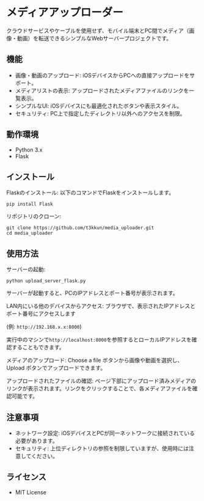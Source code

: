 # メディアアップローダー
クラウドサービスやケーブルを使用せず、モバイル端末とPC間でメディア（画像・動画）を転送できるシンプルなWebサーバープロジェクトです。

## 機能
- 画像・動画のアップロード: iOSデバイスからPCへの直接アップロードをサポート。
- メディアリストの表示: アップロードされたメディアファイルのリンクを一覧表示。
- シンプルなUI: iOSデバイスにも最適化されたボタンや表示スタイル。
- セキュリティ: PC上で指定したディレクトリ以外へのアクセスを制限。

## 動作環境
- Python 3.x
- Flask

## インストール
Flaskのインストール: 以下のコマンドでFlaskをインストールします。
```
pip install Flask
```

リポジトリのクローン:
```
git clone https://github.com/t3kkun/media_uploader.git
cd media_uploader
```

## 使用方法
サーバーの起動:
```
python upload_server_flask.py
```
サーバーが起動すると、PCのIPアドレスとポート番号が表示されます。

LAN内にいる他のデバイスからアクセス: ブラウザで、表示されたIPアドレスとポート番号にアクセスします

(例: `http://192.168.x.x:8000`)

実行中のマシンで`http://localhost:8000`を参照するとローカルIPアドレスを確認することもできます。

メディアのアップロード: Choose a file ボタンから画像や動画を選択し、Upload ボタンでアップロードできます。

アップロードされたファイルの確認: ページ下部にアップロード済みメディアのリンクが表示されます。リンクをクリックすることで、各メディアファイルを確認可能です。

## 注意事項
- ネットワーク設定: iOSデバイスとPCが同一ネットワークに接続されている必要があります。
- セキュリティ: 上位ディレクトリの参照を制限していますが、使用時には注意してください。

## ライセンス
- MIT License
